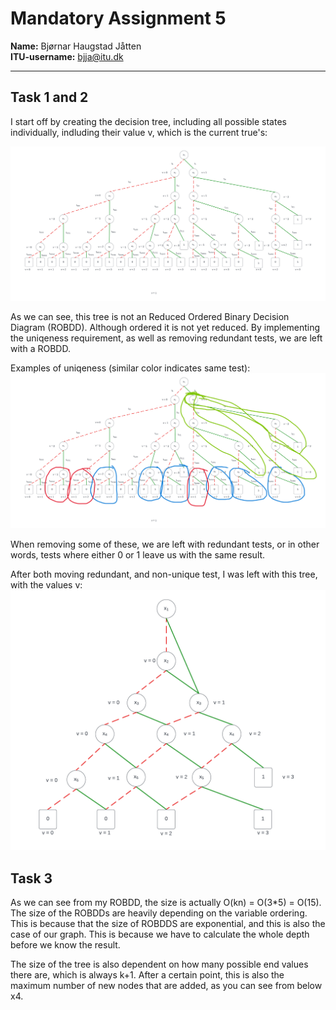 # Mandatory Assignment 5

**Name:** Bjørnar Haugstad Jåtten \
**ITU-username:** bjja@itu.dk

------------------

## Task 1 and 2

I start off by creating the decision tree, including all possible states individually, indluding their value v, which is the current true's:

![Tree](images/mandassign51.png)

As we can see, this tree is not an Reduced Ordered Binary Decision Diagram (ROBDD). Although ordered it is not yet reduced. By implementing the uniqeness requirement, as well as removing redundant tests, we are left with a ROBDD.

Examples of uniqeness (similar color indicates same test):
![Tree](images/mandassign52.png)

When removing some of these, we are left with redundant tests, or in other words, tests where either 0 or 1 leave us with the same result.

After both moving redundant, and non-unique test, I was left with this tree, with the values v:
![Tree](images/mandassign54.png)

## Task 3

As we can see from my ROBDD, the size is actually O(kn) = O(3*5) = O(15). The size of the ROBDDs are heavily depending on the variable ordering. This is because that the size of ROBDDS are exponential, and this is also the case of our graph. This is because we have to calculate the whole depth before we know the result.

The size of the tree is also dependent on how many possible end values there are, which is always k+1. After a certain point, this is also the maximum number of new nodes that are added, as you can see from below x4.
